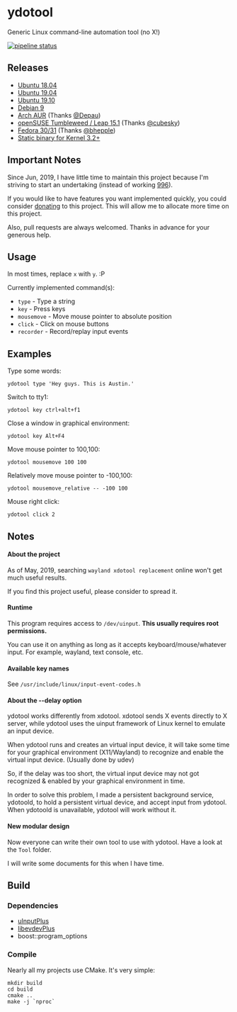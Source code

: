 # ydotool
Generic Linux command-line automation tool (no X!)

[![pipeline status](https://gitlab.com/ReimuNotMoe/ydotool/badges/master/pipeline.svg)](https://gitlab.com/ReimuNotMoe/ydotool/pipelines)

## Releases
- [Ubuntu 18.04](https://gitlab.com/ReimuNotMoe/ydotool/-/jobs/artifacts/master/browse/build?job=package:ubuntu:18.04)
- [Ubuntu 19.04](https://gitlab.com/ReimuNotMoe/ydotool/-/jobs/artifacts/master/browse/build?job=package:ubuntu:19.04)
- [Ubuntu 19.10](https://gitlab.com/ReimuNotMoe/ydotool/-/jobs/artifacts/master/browse/build?job=package:ubuntu:19.10)
- [Debian 9](https://gitlab.com/ReimuNotMoe/ydotool/-/jobs/artifacts/master/browse/build?job=package:debian:9)
- [Arch AUR](https://aur.archlinux.org/packages/ydotool-git/) (Thanks [@Depau](https://github.com/Depau))
- [openSUSE Tumbleweed / Leap 15.1](https://software.opensuse.org/package/ydotool) (Thanks [@cubesky](https://github.com/cubesky))
- [Fedora 30/31](https://copr.fedorainfracloud.org/coprs/wef/ydotool/) (Thanks [@bhepple](https://github.com/bhepple))
- [Static binary for Kernel 3.2+](https://gitlab.com/ReimuNotMoe/ydotool/-/jobs/artifacts/master/browse/build?job=package:static)

## Important Notes
Since Jun, 2019, I have little time to maintain this project because I'm striving to start an undertaking (instead of working [996](https://en.wikipedia.org/wiki/996_working_hour_system)). 

If you would like to have features you want implemented quickly, you could consider [donating](https://www.patreon.com/classicoldsong) to this project. This will allow me to allocate more time on this project.

Also, pull requests are always welcomed. Thanks in advance for your generous help.

## Usage
In most times, replace `x` with `y`. :P

Currently implemented command(s):
- `type` - Type a string
- `key` - Press keys
- `mousemove` - Move mouse pointer to absolute position
- `click` - Click on mouse buttons
- `recorder` - Record/replay input events


## Examples
Type some words:

    ydotool type 'Hey guys. This is Austin.'

Switch to tty1:

    ydotool key ctrl+alt+f1

Close a window in graphical environment:

    ydotool key Alt+F4

Move mouse pointer to 100,100:

    ydotool mousemove 100 100

Relatively move mouse pointer to -100,100:

    ydotool mousemove_relative -- -100 100

Mouse right click:

    ydotool click 2
    

## Notes
#### About the project
As of May, 2019, searching `wayland xdotool replacement` online won't get much useful results.

If you find this project useful, please consider to spread it.

#### Runtime
This program requires access to `/dev/uinput`. **This usually requires root permissions.**

You can use it on anything as long as it accepts keyboard/mouse/whatever input. For example, wayland, text console, etc.

#### Available key names
See `/usr/include/linux/input-event-codes.h`

#### About the --delay option
ydotool works differently from xdotool. xdotool sends X events directly to X server, while ydotool uses the uinput framework of Linux kernel to emulate an input device.

When ydotool runs and creates an virtual input device, it will take some time for your graphical environment (X11/Wayland) to recognize and enable the virtual input device. (Usually done by udev)

So, if the delay was too short, the virtual input device may not got recognized & enabled by your graphical environment in time.

In order to solve this problem, I made a persistent background service, ydotoold, to hold a persistent virtual device, and accept input from ydotool. When ydotoold is unavailable, ydotool will work without it.

#### New modular design
Now everyone can write their own tool to use with ydotool. Have a look at the `Tool` folder.

I will write some documents for this when I have time.

## Build
### Dependencies
- [uInputPlus](https://github.com/YukiWorkshop/libuInputPlus)
- [libevdevPlus](https://github.com/YukiWorkshop/libevdevPlus)
- boost::program_options

### Compile
Nearly all my projects use CMake. It's very simple:

    mkdir build
    cd build
    cmake ..
    make -j `nproc`

